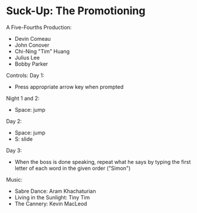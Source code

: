 Suck-Up: The Promotioning
=========
A Five-Fourths Production:
  * Devin Comeau
  * John Conover
  * Chi-Ning "Tim" Huang
  * Julius Lee
  * Bobby Parker

Controls:
Day 1:
  * Press appropriate arrow key when prompted
  
Night 1 and 2:
  * Space: jump

Day 2:
  * Space: jump
  * S: slide

Day 3:
  * When the boss is done speaking, repeat what he says by typing the first letter of each word in the given order ("Simon")

Music:
 * Sabre Dance: Aram Khachaturian
 * Living in the Sunlight: Tiny Tim
 * The Cannery: Kevin MacLeod
